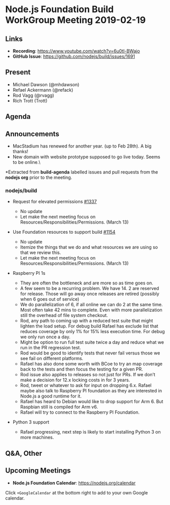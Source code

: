 # Node.js Foundation Build WorkGroup Meeting 2019-02-19

## Links

* **Recording**: https://www.youtube.com/watch?v=6u0tl-BWajo
* **GitHub Issue**: https://github.com/nodejs/build/issues/1691

## Present

* Michael Dawson (@mhdawson)
* Refael Ackermann (@refack)
* Rod Vagg (@rvagg)
* Rich Trott (Trott)

## Agenda

## Announcements

* MacStadium has renewed for another year. (up to Feb 28th).  A big thanks!
* New domain with website prototype supposed to go live today. Seems to be online.\

*Extracted from **build-agenda** labelled issues and pull requests from the **nodejs org** prior to the meeting.

### nodejs/build

* Request for elevated permissions [#1337](https://github.com/nodejs/build/issues/1337)
  * No update
  *  Let make the next meeting focus on Resources/Responsibilities/Permissions. (March 13)

* Use Foundation resources to support build [#1154](https://github.com/nodejs/build/issues/1154)
  * No update
  * Itemize the things that we do and what resources we are using so that we review this.
  * Let make the next meeting focus on Resources/Responsibilities/Permissions. (March 13)

* Raspberry PI 1s
  * They are often the bottleneck and are more so as time goes on.
  * A few seem to be a recurring problem.  We have 14.  2 are reserved for release. Those
    will go away once releases are retired (possibly when 6 goes out of service)
  * We do parallelization of 6, if all online we can do 2 at the same time.  Most often take 42 mins
    to complete.  Even with more parallelization still the overhead of file system checkout.
  * Rod, any path to coming up with a reduced test suite that might lighten the load
    setup. For debug build Rafael has exclude list that reduces coverage by only 1%
    for 15% less execution time.  For debug we only run once a day.
  * Might be option to run full test suite twice a day and reduce what we run in the PR
    regression test.
  * Rod would be good to identify tests that never fail versus those we see fail on different
    platforms.
  * Rafael has also done some worth with BCoe to try an map coverage back to the tests and
    then focus the testing for a given PR.
  * Rod issue also applies to releases so not just for PRs. If we don’t make a decision for 12.x
    locking costs in for 3 years.
  * Rod, tweet or whatever to ask for input on dropping 6.x.  Rafael maybe also talk to
    Raspberry PI foundation as they are interested in Node.js a good runtime for it.
  * Rafael has heard to Debian would like to drop support for Arm 6.  But Raspbian still is
    compiled for Arm v6.
  * Rafael will try to connect to the Raspberry PI Foundation.

* Python 3 support
  * Rafael progressing, next step is likely to start installing Python 3 on more machines.

## Q&A, Other

## Upcoming Meetings

* **Node.js Foundation Calendar**: https://nodejs.org/calendar

Click `+GoogleCalendar` at the bottom right to add to your own Google calendar.


